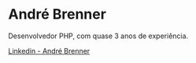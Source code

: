 # André Brenner

Desenvolvedor PHP, com quase 3 anos de experiência.

[Linkedin - André Brenner](linkedin.com/in/andrelrbrenner/)
